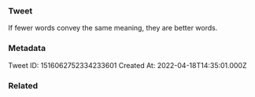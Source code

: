 ### Tweet
If fewer words convey the same meaning, they are better words.

### Metadata
Tweet ID: 1516062752334233601
Created At: 2022-04-18T14:35:01.000Z

### Related

